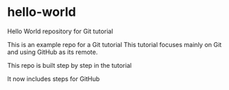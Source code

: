 # hello-world
Hello World repository for Git tutorial

This is an example repo for a Git tutorial
This tutorial focuses mainly on Git and using GitHub as its remote.

This repo is built step by step in the tutorial

It now includes steps for GitHub
